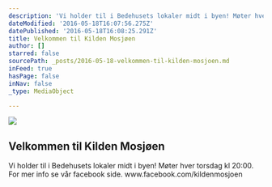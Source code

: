 ```yaml
---
description: 'Vi holder til i Bedehusets lokaler midt i byen! Møter hver torsdag kl 20:00. For mer info se vår facebook side. www.facebook.com/kildenmosjoen'
dateModified: '2016-05-18T16:07:56.275Z'
datePublished: '2016-05-18T16:08:25.291Z'
title: Velkommen til Kilden Mosjøen
author: []
starred: false
sourcePath: _posts/2016-05-18-velkommen-til-kilden-mosjoen.md
inFeed: true
hasPage: false
inNav: false
_type: MediaObject

---
```

<article style=""><img src="https://the-grid-user-content.s3-us-west-2.amazonaws.com/6e0dcbd5-d9ed-4e4f-b8c9-4369e5e7d1d2.jpg" /><h1>Velkommen til Kilden Mosjøen</h1><p>Vi holder til i Bedehusets lokaler midt i byen! Møter hver torsdag kl 20:00. For mer info se vår facebook side. www.facebook.com/kildenmosjoen</p></article>